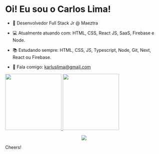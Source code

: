 # Oi! Eu sou o Carlos Lima!

- 🏢 Desenvolvedor Full Stack Jr @ Maeztra

- 💻 Atualmente atuando com: HTML, CSS, React JS, SaaS, Firebase e Node.

- 📚 Estudando sempre: HTML, CSS, JS, Typescript, Node, Git, Next, React ou Firebase.

- 📧 Fala comigo: karluslima@gmail.com

<div style="title_color: red">
  <a href="https://github.com/karluslima">
  <img height="180em" src="https://github-readme-stats.vercel.app/api?username=karluslima&show_icons=true&theme=chartreuse-dark&include_all_commits=true&count_private=true"/>
  <img height="180em" src="https://github-readme-stats.vercel.app/api/top-langs/?username=karluslima&layout=compact&langs_count=7&theme=chartreuse-dark"/>
</div>

  <p align="center">
  <a href="https://skillicons.dev">
    <img src="https://skillicons.dev/icons?i=html,css,js,git,react,firebase,nodejs" />
  </a>
</p>

Cheers!